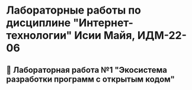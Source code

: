 # Лабораторные работы по дисциплине "Интернет-технологии" Исии Майя, ИДМ-22-06

## 📍 Лабораторная работа №1 "Экосистема разработки программ с открытым кодом"


